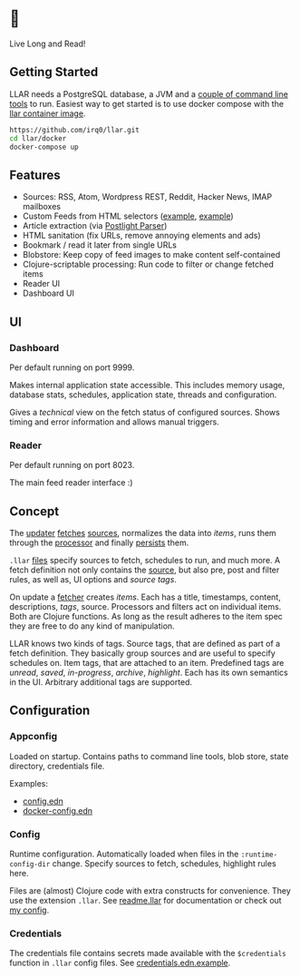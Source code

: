 # 🖖

Live Long and Read!

## Getting Started

LLAR needs a PostgreSQL database, a JVM and a [couple of command line tools](resources/config.edn) to run.
Easiest way to get started is to use docker compose with the [llar container image](https://github.com/irq0/llar/pkgs/container/llar).

```sh
https://github.com/irq0/llar.git
cd llar/docker
docker-compose up
```

## Features

- Sources: RSS, Atom, Wordpress REST, Reddit, Hacker News, IMAP mailboxes
- Custom Feeds from HTML selectors ([example](https://github.com/irq0/llar-config/blob/main/fefe.llar),
  [example](https://github.com/irq0/llar-config/blob/main/usenixlogin.llar))
- Article extraction (via [Postlight Parser](https://github.com/postlight/parser))
- HTML sanitation (fix URLs, remove annoying elements and ads)
- Bookmark / read it later from single URLs
- Blobstore: Keep copy of feed images to make content self-contained
- Clojure-scriptable processing: Run code to filter or change fetched items
- Reader UI
- Dashboard UI

## UI

### Dashboard

Per default running on port 9999.

Makes internal application state accessible.
This includes memory usage,
database stats,
schedules,
application state,
threads and
configuration.

Gives a *technical* view on the fetch status of configured sources.
Shows timing and error information and allows manual triggers.

### Reader

Per default running on port 8023.

The main feed reader interface :)

## Concept

The [updater](src/llar/update.clj) [fetches](src/llar/fetch.clj) [sources](src/llar/src.clj),
normalizes the data into *items*, runs them through the [processor](src/llar/postproc.clj)
and finally [persists](src/llar/persistency.clj) them.

`.llar` [files](config/) specify sources to fetch, schedules to run, and much more.
A fetch definition not only contains the [source](src/llar/src.clj), but also pre, post and filter rules, as well as,
UI options and *source tags*.

On update a [fetcher](src/llar/fetch) creates *items*. Each has a title, timestamps, content, descriptions, *tags*, source.
Processors and filters act on individual items. Both are Clojure functions. As long as the result adheres to
the item spec they are free to do any kind of manipulation.

LLAR knows two kinds of tags.
Source tags, that are defined as part of a fetch definition.
They basically group sources and are useful to specify schedules on.
Item tags, that are attached to an item.
Predefined tags are *unread*, *saved*, *in-progress*, *archive*, *highlight*.
Each has its own semantics in the UI. Arbitrary additional tags are supported.

## Configuration

### Appconfig

Loaded on startup. Contains paths to command line tools, blob store,
state directory, credentials file.

Examples:

- [config.edn](resources/config.edn)
- [docker-config.edn](docker/docker-config.edn)

### Config

Runtime configuration. Automatically loaded when files in the `:runtime-config-dir` change.
Specify sources to fetch, schedules, highlight rules here.

Files are (almost) Clojure code with extra constructs for convenience. They use the extension `.llar`.
See [readme.llar](config/readme.llar) for documentation
or check out [my config](https://github.com/irq0/llar-config).

### Credentials

The credentials file contains secrets made available with the `$credentials` function in `.llar` config files.
See [credentials.edn.example](resources/credentials.edn.example).
